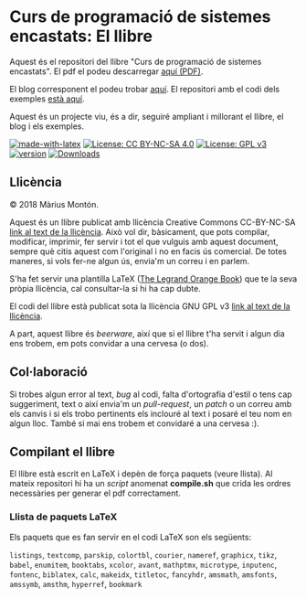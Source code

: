 # Curs de programació de sistemes encastats: El llibre


Aquest és el repositori del llibre "Curs de programació de sistemes encastats".  El pdf el podeu descarregar [aquí (PDF)](https://github.com/mariusmm/Llibreencastats/releases/download/1.0.3/LlibreEncastats.pdf).

El blog corresponent el podeu trobar [aquí](https://sistemesencastats.wordpress.com).
El repositori amb el codi dels exemples [està aquí](https://github.com/mariusmm/cursembedded).

Aquest és un projecte viu, és a dir, seguiré ampliant i millorant el llibre, el blog i els exemples.

[![made-with-latex](https://img.shields.io/badge/Made%20with-LaTeX-1f425f.svg)](https://www.latex-project.org/)
[![License: CC BY-NC-SA 4.0](https://img.shields.io/badge/License-CC%20BY--NC--SA%204.0-lightgrey.svg)](https://creativecommons.org/licenses/by-nc-sa/4.0/)
[![License: GPL v3](https://img.shields.io/badge/License-GPL%20v3-blue.svg)](https://www.gnu.org/licenses/gpl-3.0)
[![version](https://img.shields.io/badge/version-1.0-brightgreen.svg)](CHANGELOG.md)
[![Downloads](https://img.shields.io/github/downloads/mariusmm/Llibreencastats/total.svg?label=Downloads&style=flat)](https://github.com/mariusmm/Llibreencastats/releases)



## Llicència

© 2018 Màrius Montón.

Aquest és un llibre publicat amb llicència Creative Commons CC-BY-NC-SA [link al text de la llicència](https://creativecommons.org/licenses/by-nc-sa/4.0/legalcode). Això vol dir, bàsicament, que pots compilar, modificar, imprimir, fer servir i tot el que vulguis amb aquest document, sempre què citis aquest com l'original i no en facis ús comercial. De totes maneres, si vols fer-ne algun ús, envia'm un correu i en parlem.

S'ha fet servir una plantilla  LaTeX ([The Legrand Orange Book](https://www.latextemplates.com/template/the-legrand-orange-book)) que te la seva pròpia llicència, cal consultar-la si hi ha cap dubte.


El codi del llibre està publicat sota la llicència GNU GPL v3 [link al text de la llicència](https://www.gnu.org/licenses/gpl-3.0).

A part, aquest llibre és *beerware*, així que si el llibre t'ha servit i algun dia ens trobem, em pots convidar a una cervesa (o dos).

## Col·laboració
Si trobes algun error al text, *bug* al codi, falta d'ortografia d'estil o tens cap suggeriment, text o així envia'm un *pull-request*, un *patch* o un correu amb els canvis i si els trobo pertinents els inclouré al text i posaré el teu nom en algun lloc. També si mai ens trobem et convidaré a una cervesa :).

## Compilant el llibre
El llibre està escrit en LaTeX i depèn de força paquets (veure llista). Al mateix repositori hi ha un *script* anomenat **compile.sh** que crida les ordres necessàries per generar el pdf correctament.

### Llista de paquets LaTeX
Els paquets que es fan servir en el codi LaTeX son els següents:

`listings`, `textcomp`, `parskip`, `colortbl`, `courier`, `nameref`, `graphicx`, `tikz`, `babel`, `enumitem`, `booktabs`, `xcolor`, `avant`, `mathptmx`, `microtype`, `inputenc`, `fontenc`, `biblatex`, `calc`, `makeidx`, `titletoc`, `fancyhdr`,  `amsmath`, `amsfonts`, `amssymb`, `amsthm`, `hyperref`, `bookmark`

